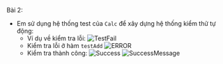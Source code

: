 Bài 2:

- Em sử dụng hệ thống test của `Calc` để xây dựng hệ thống kiểm thử tự động:
    + Ví dụ về kiểm tra lỗi:
    ![TestFail](https://i.ibb.co/VmMDxQZ/Screen-Shot-2020-09-26-at-11-05-54.png)
    + Kiểm tra lỗi ở hàm `testAdd`
    ![ERROR](https://i.ibb.co/yFHr9Kv/Screen-Shot-2020-09-26-at-11-06-22.png)
    + Kiểm tra thành công:
    ![Success](https://i.ibb.co/wKhqJHW/Screen-Shot-2020-09-26-at-11-14-13.png)
    ![SuccessMessage](https://i.ibb.co/3fDnfBj/Screen-Shot-2020-09-26-at-11-15-24.png)
